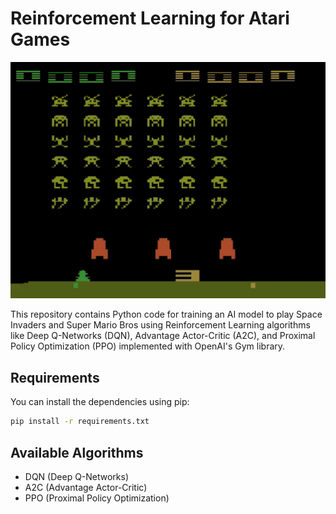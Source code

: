 # Reinforcement Learning for Atari Games

![Gameplay](results/SpaceInvaders/A2C/Frames/03_FirstModelWithSpaceInvadersNoFrameskip-v4/SpaceInvadersA2CDetectingBullets.gif)

This repository contains Python code for training an AI model to play Space Invaders and Super Mario Bros using Reinforcement Learning algorithms like Deep Q-Networks (DQN), Advantage Actor-Critic (A2C), and Proximal Policy Optimization (PPO) implemented with OpenAI's Gym library.

## Requirements

You can install the dependencies using pip:

```bash
pip install -r requirements.txt
```
## Available Algorithms
- DQN (Deep Q-Networks)
- A2C (Advantage Actor-Critic)
- PPO (Proximal Policy Optimization)
